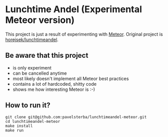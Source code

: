 # Lunchtime Andel (Experimental Meteor version)
This project is just a result of experimenting with [Meteor](https://www.meteor.com/). Original project is [horejsek/lunchtimeandel](https://github.com/horejsek/lunchtimeandel).

## Be aware that this project
- is only experiment
- can be cancelled anytime
- most likely doesn't implement all Meteor best practices
- contains a lot of hardcoded, shitty code
- shows me how interesting Meteor is :-)

## How to run it?
```
git clone git@github.com:pavelsterba/lunchtimeandel-meteor.git
cd lunchtimeandel-meteor
make install
make run
```
